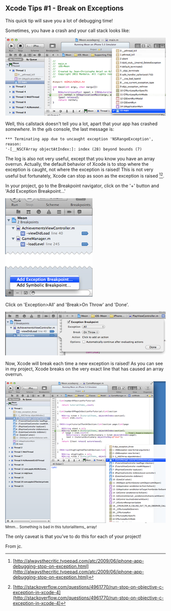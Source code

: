 ## Xcode Tips #1 - Break on Exceptions

This quick tip will save you a lot of debugging time!

Sometimes, you have a crash and your call stack looks like:

![Bad Callstack](bad_callstack.png)

Well, this callstack doesn't tell you a lot, apart that your app has crashed _somewhere_. In the `gdb` console, the last message is: 

	*** Terminating app due to uncaught exception 'NSRangeException', reason:
	'-[__NSCFArray objectAtIndex:]: index (28) beyond bounds (7)

The log is also not very useful, except that you know you have an array overrun. Actually, the default behavior of Xcode is to stop where the exception is caught, not where the exception is raised! This is not very useful but fortunately, Xcode can stop as soon as the exception is raised [^1][^2].

In your project, go to the Breakpoint navigator, click on the '+' button and 'Add Exception Breakpoint...' 

![Add Exception Breakpoint](add_exception_breakpoint.png)

Click on 'Exception>All' and 'Break>On Throw' and 'Done'. 

![Add Breakpoint Window](add_exception_window.png)

Now, Xcode will break each time a new exception is raised! As you can see in my project, Xcode breaks on the very exact line that has caused an array overrun. 


<a href="http://blog.manbolo.com/2012/01/23/good_callstack.png"><img src="good_callstack_600.png" /> </a><small class="caption">Mmm... Something is bad in this tutorialItems_ array!</small>

The only caveat is that you've to do this for each of your project! 

From jc.

[^1]: [http://alwaysthecritic.typepad.com/atc/2009/06/iphone-app-debugging-stop-on-exception.html](http://alwaysthecritic.typepad.com/atc/2009/06/iphone-app-debugging-stop-on-exception.html)
[^2]: [http://stackoverflow.com/questions/4961770/run-stop-on-objective-c-exception-in-xcode-4](http://stackoverflow.com/questions/4961770/run-stop-on-objective-c-exception-in-xcode-4)
